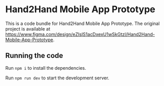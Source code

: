 
  # Hand2Hand Mobile App Prototype

  This is a code bundle for Hand2Hand Mobile App Prototype. The original project is available at https://www.figma.com/design/eZIslS1acDxexU1wSkGtzl/Hand2Hand-Mobile-App-Prototype.

  ## Running the code

  Run `npm i` to install the dependencies.

  Run `npm run dev` to start the development server.
  